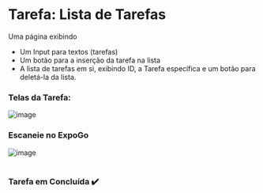 # Tarefa: Lista de Tarefas
Uma página exibindo
  - Um Input para textos (tarefas)
  - Um botão para a inserção da tarefa na lista
  - A lista de tarefas em si, exibindo ID, a Tarefa específica e um botão para deletá-la da lista.

<h3>Telas da Tarefa:</h3>

![image](https://github.com/EricKida/ProgDispMobiles/assets/51220926/a704f1c5-f506-4b16-a6af-3936ba7b8823)

<h3>Escaneie no ExpoGo</h3>

![image](https://github.com/EricKida/ProgDispMobiles/assets/51220926/2336bd0d-65dd-4cb8-8135-3ad03408a3f1)

#
<h3>Tarefa em Concluída ✔️</h3>

